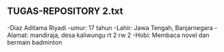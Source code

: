## TUGAS-REPOSITORY 2.txt
-Diaz Aditama Riyadi
-umur: 17 tahun 
-Lahir: Jawa Tengah, Banjarnegara 
-Alamat: mandiraja, desa kaliwungu rt 2 rw 2
-Hobi: Membaca novel dan bermain badminton 
